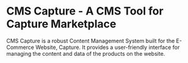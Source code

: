 # CMS Capture - A CMS Tool for Capture Marketplace

CMS Capture is a robust Content Management System built for the E-Commerce Website, Capture. It provides a user-friendly interface for managing the content and data of the products on the website.